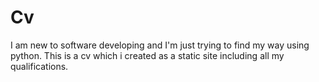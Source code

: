 # Cv

I am new to software developing
and I'm just trying to find my way using python.
This is a cv which i created as a static site including all my qualifications. 

